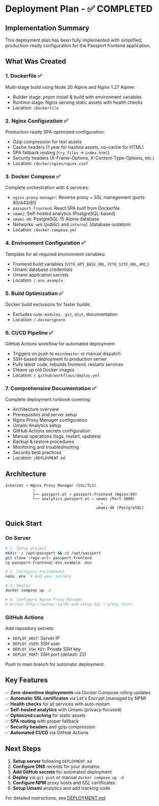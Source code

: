 # Deployment Plan - ✅ COMPLETED

## Implementation Summary

This deployment plan has been fully implemented with simplified, production-ready configuration for the Passport frontend application.

## What Was Created

### 1. **Dockerfile** ✅
Multi-stage build using Node 20 Alpine and Nginx 1.27 Alpine:
- Builder stage: pnpm install & build with environment variables
- Runtime stage: Nginx serving static assets with health checks
- Location: `/Dockerfile`

### 2. **Nginx Configuration** ✅
Production-ready SPA-optimized configuration:
- Gzip compression for text assets
- Cache headers (1 year for hashed assets, no-cache for HTML)
- SPA fallback routing (`try_files` → `index.html`)
- Security headers (X-Frame-Options, X-Content-Type-Options, etc.)
- Location: `/docker/nginx/nginx.conf`

### 3. **Docker Compose** ✅
Complete orchestration with 4 services:
- `nginx-proxy-manager`: Reverse proxy + SSL management (ports 80/443/81)
- `passport-frontend`: React SPA built from Dockerfile
- `umami`: Self-hosted analytics (PostgreSQL-based)
- `umami-db`: PostgreSQL 15 Alpine database
- Networks: `web` (public) and `internal` (database isolation)
- Location: `/docker-compose.yml`

### 4. **Environment Configuration** ✅
Template for all required environment variables:
- Frontend build variables (`VITE_API_BASE_URL`, `VITE_SITE_URL`, etc.)
- Umami database credentials
- Umami application secrets
- Location: `/.env.example`

### 5. **Build Optimization** ✅
Docker build exclusions for faster builds:
- Excludes `node_modules`, `.git`, `dist`, documentation
- Location: `/.dockerignore`

### 6. **CI/CD Pipeline** ✅
GitHub Actions workflow for automated deployment:
- Triggers on push to `main`/`master` or manual dispatch
- SSH-based deployment to production server
- Pulls latest code, rebuilds frontend, restarts services
- Cleans up old Docker images
- Location: `/.github/workflows/deploy.yml`

### 7. **Comprehensive Documentation** ✅
Complete deployment runbook covering:
- Architecture overview
- Prerequisites and server setup
- Nginx Proxy Manager configuration
- Umami Analytics setup
- GitHub Actions secrets configuration
- Manual operations (logs, restart, updates)
- Backup & restore procedures
- Monitoring and troubleshooting
- Security best practices
- Location: `/DEPLOYMENT.md`

## Architecture

```
Internet → Nginx Proxy Manager (SSL/TLS)
            ↓
            ├── passport.et → passport-frontend (Nginx:80)
            └── analytics.passport.et → umami (Port 3000)
                                          ↓
                                        umami-db (PostgreSQL)
```

## Quick Start

### On Server

```bash
# 1. Setup project
mkdir -p /opt/passport && cd /opt/passport
git clone <repo-url> passport-frontend
cp passport-frontend/.env.example .env

# 2. Configure environment
nano .env  # Add your secrets

# 3. Deploy
docker compose up -d

# 4. Configure Nginx Proxy Manager
# Access http://server-ip:81 and setup SSL + proxy hosts
```

### GitHub Actions

Add repository secrets:
- `DEPLOY_HOST`: Server IP
- `DEPLOY_USER`: SSH user
- `DEPLOY_SSH_KEY`: Private SSH key
- `DEPLOY_PORT`: SSH port (default: 22)

Push to main branch for automatic deployment.

## Key Features

✅ **Zero-downtime deployments** via Docker Compose rolling updates  
✅ **Automatic SSL certificates** via Let's Encrypt (managed by NPM)  
✅ **Health checks** for all services with auto-restart  
✅ **Self-hosted analytics** with Umami (privacy-focused)  
✅ **Optimized caching** for static assets  
✅ **SPA routing** with proper fallback  
✅ **Security headers** and gzip compression  
✅ **Automated CI/CD** via GitHub Actions  

## Next Steps

1. **Setup server** following `DEPLOYMENT.md`
2. **Configure DNS** records for your domains
3. **Add GitHub secrets** for automated deployment
4. **Deploy** via `git push` or manual `docker compose up -d`
5. **Configure NPM** proxy hosts and SSL certificates
6. **Setup Umami** analytics and add tracking code

For detailed instructions, see [DEPLOYMENT.md](./DEPLOYMENT.md).
